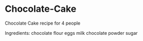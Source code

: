 # Chocolate-Cake
Chocolate Cake recipe for 4 people

Ingredients:
chocolate
flour 
eggs
milk 
chocolate powder 
sugar
